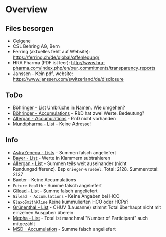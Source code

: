 # Overview
## Files besorgen
* Celgene
* CSL Behring AG, Bern
* Ferring (aktuelles fehlt auf Website): https://ferring.ch/de/global/offenlegung/
* HRA Pharma (PDF ist leer): http://www.hra-pharma.com/index.php/en/our_commitments/transparency_reports
* Janssen - Kein pdf, website: https://www.janssen.com/switzerland/de/disclosure

## ToDo
* [Böhringer - List](http://localhost:8888/notebooks/data/1.%20pdfexport/files/Boehringer%20Ingelheim/0.%20Lists.ipynb) Umbrüche in Namen. Wie umgehen?
* [Böhringer - Accumulations](http://localhost:8888/notebooks/data/1.%20pdfexport/files/Boehringer%20Ingelheim/1.%20Accumulations.ipynb) - R&D hat zwei Werte. Bedeutung?
* [Allergan - Accumulations](http://localhost:8888/notebooks/data/1.%20pdfexport/files/Allergan/1.%20Accumulations.ipynb) - RnD nicht vorhanden
* [Mundipharma - List](http://localhost:8888/notebooks/data/1.%20pdfexport/files/Mundipharma/0.%20Lists.ipynb) - Keine Adresse!

## Info
* [AstraZeneca - Lists](http://localhost:8888/notebooks/data/1.%20pdfexport/files/AstraZeneca/0.%20Lists.ipynb) - Summen falsch angeliefert
* [Bayer - List](http://localhost:8888/notebooks/data/1.%20pdfexport/files/Bayer/0.%20Lists.ipynb) - Werte in Klammern subtrahieren
* [Allergan - List](http://localhost:8888/notebooks/data/1.%20pdfexport/files/Allergan/0.%20Lists.ipynb) - Summen teils weit auseinander (nicht Rundungsdifferenz). Bsp `Krieger-Gruebel`. Total: 2128. Summentotal: 2137
* Baxter - Keine Accumulations
* `Future Health` - Summe falsch angeliefert
* [Gilead - List](http://localhost:8888/notebooks/data/1.%20pdfexport/files/Gilead/0.%20Lists.ipynb) - Summe falsch angeliefert
* `Gilead - Accumulations` - Keine Angaben bei HCO
* `GlaxoSmithKline` Keine kummulierten HCO oder HCPs?
* [Grünenthal - List](http://localhost:8888/notebooks/data/1.%20pdfexport/files/Gr%C3%BCnenthal/0.%20Lists.ipynb) - CHUV (Lausanne) stimmt Total überhaupt nicht mit einzelnen Ausgaben überein
* [Mepha - List](http://localhost:8888/notebooks/data/1.%20pdfexport/files/Mepha/0.%20Lists.ipynb) - Total ist manchmal "Number of Participant" auch mitgezählt
* [MSD - Accumulation](http://localhost:8888/notebooks/data/1.%20pdfexport/files/MSD/1.%20Accumulations.ipynb) - Summe falsch angeliefert